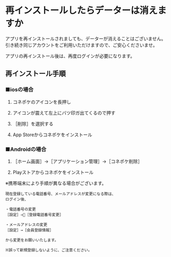 # 再インストールしたらデーターは消えますか

アプリを再インストールされましても、データーが消えることはございません。  
引き続き同じアカウントをご利用いただけますので、ご安心くださいませ。

アプリの再インストール後は、再度ログインが必要になります。

## 再インストール手順

### ■iosの場合

1. コネポケのアイコンを長押し

1. アイコンが震えて左上にバツ印ガ出てくるので押す

1. ［削除］を選択する

1. App Storeからコネポケをインストール

### ■Androidの場合

1. ［ホーム画面］→［アプリケーション管理］→［コネポケ削除］

1. Playストアからコネポケをインストール

※携帯端末により手順が異なる場合がございます。

    現在登録している電話番号、メールアドレスが変更になる際は、
    ログイン後、

    ・電話番号の変更
    ［設定］→［登録電話番号変更］

    ・メールアドレスの変更
    ［設定］→［会員登録情報］

    から変更をお願いいたします。

    ※誤って新規登録しないように、ご注意ください。
